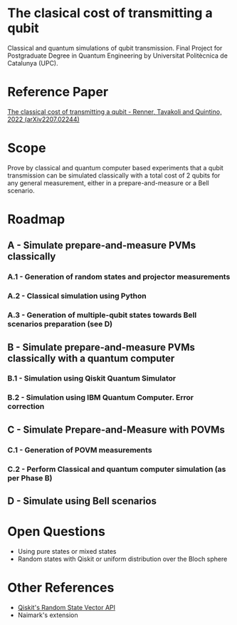 # The clasical cost of transmitting a qubit 
Classical and quantum simulations of qubit transmission. Final Project for Postgraduate Degree in Quantum Engineering by Universitat Politècnica de Catalunya (UPC).

# Reference Paper
[The classical cost of transmitting a qubit - Renner, Tavakoli and Quintino, 2022 (arXiv2207.02244)](https://arxiv.org/abs/2207.02244)

# Scope
Prove by classical and quantum computer based experiments that a qubit transmission can be simulated classically with a total cost of 2 qubits for any general measurement, either in a prepare-and-measure or a Bell scenario.

# Roadmap

## A - Simulate prepare-and-measure PVMs classically

### A.1 - Generation of random states and projector measurements

### A.2 - Classical simulation using Python

### A.3 - Generation of multiple-qubit states towards Bell scenarios preparation (see D)


## B - Simulate prepare-and-measure PVMs classically with a quantum computer

### B.1 - Simulation using Qiskit Quantum Simulator

### B.2 - Simulation using IBM Quantum Computer. Error correction 


## C - Simulate Prepare-and-Measure with POVMs

### C.1 - Generation of POVM measurements

### C.2 - Perform Classical and quantum computer simulation (as per Phase B)


## D - Simulate using Bell scenarios


# Open Questions

- Using pure states or mixed states
- Random states with Qiskit or uniform distribution over the Bloch sphere
 
 # Other References
- [Qiskit's Random State Vector API](http://qiskit.org/documentation/stubs/qiskit.quantum_info.random_statevector.html)
- Naimark's extension
